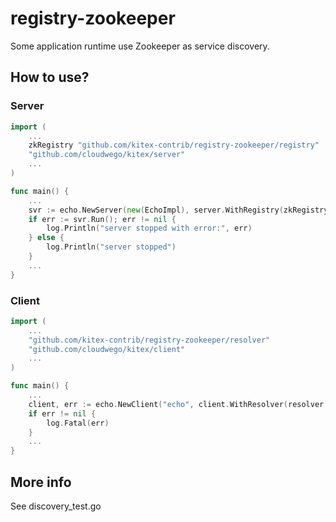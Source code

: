 # registry-zookeeper

Some application runtime use Zookeeper as service discovery.

## How to use?

### Server
```go
import (
    ...
	zkRegistry "github.com/kitex-contrib/registry-zookeeper/registry"
	"github.com/cloudwego/kitex/server"
    ...
)

func main() {
    ...
	svr := echo.NewServer(new(EchoImpl), server.WithRegistry(zkRegistry.NewZookeeperRegistry([]string{"127.0.0.1:2181"}, 40*time.Second)))
	if err := svr.Run(); err != nil {
		log.Println("server stopped with error:", err)
	} else {
		log.Println("server stopped")
	}
    ...
}


```

### Client
```go
import (
    ...
	"github.com/kitex-contrib/registry-zookeeper/resolver"
    "github.com/cloudwego/kitex/client"
    ...
)

func main() {
    ...
    client, err := echo.NewClient("echo", client.WithResolver(resolver.NewZookeeperResolver([]string{"127.0.0.1:2181"}, 40*time.Second)))
	if err != nil {
		log.Fatal(err)
	}
    ...
}
```

## More info

See discovery_test.go
